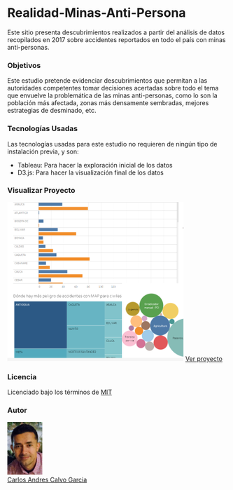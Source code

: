 # Realidad-Minas-Anti-Persona
Este sitio presenta descubrimientos realizados a partir del análisis de datos recopilados en 2017 sobre accidentes reportados en todo el país con minas anti-personas.
<h3>Objetivos</h3>
Este estudio pretende evidenciar descubrimientos que permitan a las autoridades competentes tomar decisiones acertadas sobre todo el tema que envuelve la problemática de las minas anti-personas, como lo son la población más afectada, zonas más densamente sembradas, mejores estrategias de desminado, etc.
<h3>Tecnologías Usadas</h3>
Las tecnologías usadas para este estudio no requieren de ningún tipo de instalación previa, y son:
<ul>
  <li>Tableau:  Para hacer la exploración inicial de los datos</li>
  <li>D3.js:  Para hacer la visualización final de los datos</li>
</ul>
<h3>Visualizar Proyecto</h3>
<img width=80% height=50% src="minas.png">
<a href=https://carlosacalvo.github.io/Realidad-Minas-Anti-Persona/>Ver proyecto</a>
<h3>Licencia</h3>
Licenciado bajo los términos de <a href="LICENCE">MIT</a>
<h3>Autor</h3>
<div><img src="FotoCACG.jpg" width=80 height=120 style="border:3px; border-color:#000;"></div>
<a href=https://carlosacalvo.github.io>Carlos Andres Calvo Garcia</a>
